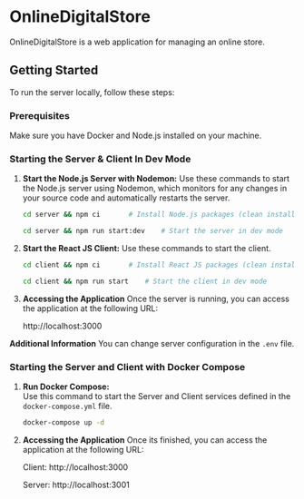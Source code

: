 # OnlineDigitalStore

OnlineDigitalStore is a web application for managing an online store.

## Getting Started

To run the server locally, follow these steps:

### Prerequisites

Make sure you have Docker and Node.js installed on your machine.

### Starting the Server & Client In Dev Mode

1. **Start the Node.js Server with Nodemon:**
   Use these commands to start the Node.js server using Nodemon, which monitors for any changes in your source code and automatically restarts the server.
   ```bash
   cd server && npm ci       # Install Node.js packages (clean install)
   ```
   ```bash
   cd server && npm run start:dev    # Start the server in dev mode
   ```

2. **Start the React JS Client:**
   Use these commands to start the client.
   ```bash
   cd client && npm ci       # Install React JS packages (clean install)
   ```
   ```bash
   cd client && npm run start    # Start the client in dev mode
   ```
   
3. **Accessing the Application**
   Once the server is running, you can access the application at the following URL:

    http://localhost:3000

**Additional Information**
You can change server configuration in the `.env` file.

### Starting the Server and Client with Docker Compose

1. **Run Docker Compose:**  
   Use this command to start the Server and Client services defined in the `docker-compose.yml` file.

   ```bash
   docker-compose up -d

3. **Accessing the Application**
   Once its finished, you can access the application at the following URL:

    Client: http://localhost:3000

    Server: http://localhost:3001